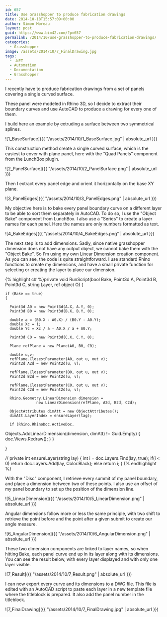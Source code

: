 ```yaml
---
id: 657
title: Use Grasshopper to produce fabrication drawings
date: 2014-10-18T15:57:09+00:00
author: Simon Moreau
layout: post
guid: https://www.bim42.com/?p=657
permalink: /2014/10/use-grasshopper-to-produce-fabrication-drawings/
categories:
  - Grasshopper
image: /assets/2014/10/7_FinalDrawing.jpg
tags:
  - .NET
  - Automation
  - Documentation
  - Grasshopper
---
```

I recently have to produce fabrication drawings from a set of panels covering a single curved surface.

These panel were modeled in Rhino 3D, so I decide to extract their boundary curves and use AutoCAD to produce a drawing for every one of them.

I build here an example by extruding a surface between two symmetrical splines.

![1_BaseSurface]({{ "/assets/2014/10/1_BaseSurface.jpg" | absolute_url }})

This construction method create a single curved surface, which is the easiest to cover with plane panel, here with the “Quad Panels” component from the LunchBox plugin.

![2_PanelSurface]({{ "/assets/2014/10/2_PanelSurface.png" | absolute_url }})

Then I extract every panel edge and orient it horizontally on the base XY plane.

![3_PanelEdges]({{ "/assets/2014/10/3_PanelEdges.png" | absolute_url }})

My objective here is to bake every panel boundary curve on a different layer to be able to sort them separately in AutoCAD. To do so, I use the "Object Bake" component from LunchBox. I also use a "Series" to create a layer names for each panel. Here the names are only numbers formatted as text.

![4_BakeEdges]({{ "/assets/2014/10/4_BakeEdges.png" | absolute_url }})

The next step is to add dimensions. Sadly, since native grasshopper dimension does not have any output object, we cannot bake them with the "Object Bake". So I'm using my own Linear Dimension creation component. As you can see, the code is quite straightforward. I use standard Rhino functions to create my dimensions, and have a small private function for selecting or creating the layer to place our dimension.

{% highlight c# %}private void RunScript(bool Bake, Point3d A,
                        Point3d B, Point3d C, 
                        string Layer, ref object O)
  {

    if (Bake == true)
    {

      Point3d A0 = new Point3d(A.X, A.Y, 0);
      Point3d B0 = new Point3d(B.X, B.Y, 0);

      double a = (B0.X - A0.X) / (B0.Y - A0.Y);
      double Xc = 1;
      double Yc = Xc / a - A0.X / a + A0.Y;

      Point3d C0 = new Point3d(C.X, C.Y, 0);

      Plane refPlane = new Plane(A0, B0, C0);

      double u,v;
      refPlane.ClosestParameter(A0, out u, out v);
      Point2d A2d = new Point2d(u, v);

      refPlane.ClosestParameter(B0, out u, out v);
      Point2d B2d = new Point2d(u, v);

      refPlane.ClosestParameter(C0, out u, out v);
      Point2d C2d = new Point2d(u, v);

      Rhino.Geometry.LinearDimension dimension = 
                  new LinearDimension(refPlane, A2d, B2d, C2d);

      ObjectAttributes dimAtt = new ObjectAttributes();
      dimAtt.LayerIndex = ensureLayer(tag);

      if (Rhino.RhinoDoc.ActiveDoc.
Objects.AddLinearDimension(dimension, dimAtt) != Guid.Empty)
      {
        doc.Views.Redraw();
      }
    }

  }

  // <Custom additional code> 
  private int ensureLayer(string lay)
  {
    int i = doc.Layers.Find(lay, true);
    if(i < 0)
      return doc.Layers.Add(lay, Color.Black);
    else
      return i;
  }
{% endhighlight %}

With the "Disc" component, I retrieve every summit of my panel boundary, and place a dimension between two of these points. I also use an offset of my panel boundary to set up the position of the dimension line.

![5_LinearDimension]({{ "/assets/2014/10/5_LinearDimension.png" | absolute_url }})

Angular dimensions follow more or less the same principle, with two shift to retrieve the point before and the point after a given submit to create our angle measure.

![6_AngularDimension]({{ "/assets/2014/10/6_AngularDimension.png" | absolute_url }})

These two dimension components are linked to layer names, so when hitting Bake, each panel curve end up in its layer along with its dimensions. You can see the result below, with every layer displayed and with only one layer visible.

![7_Result]({{ "/assets/2014/10/7_Result.png" | absolute_url }})

I can now export every curve and its dimensions to a DWG file. This file is edited with an AutoCAD script to paste each layer in a new template file where the titleblock is prepared. It also add the panel number in the titleblock.

![7_FinalDrawing]({{ "/assets/2014/10/7_FinalDrawing.jpg" | absolute_url }})